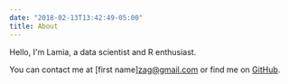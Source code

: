 ```yaml
---
date: "2018-02-13T13:42:49-05:00"
title: About
---
```


Hello, I'm Lamia, a data scientist and R enthusiast.

You can contact me at [first name]zag@gmail.com or find me on [GitHub](https://github.com/lz01).

